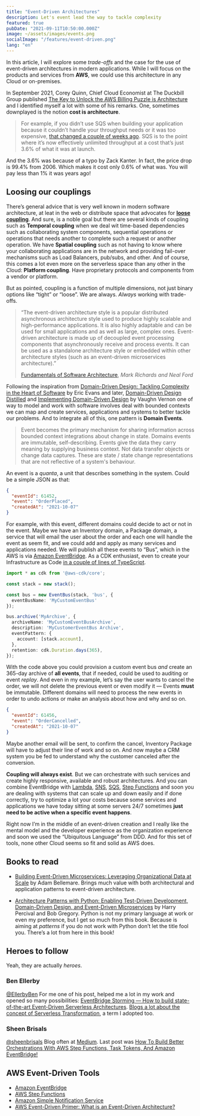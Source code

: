 ```yaml
---
title: "Event-Driven Architectures"
description: Let's event lead the way to tackle complexity
featured: true
pubDate: "2021-09-11T10:50:00.000Z"
image: ~/assets/images/events.png
socialImage: "/features/event-driven.png"
lang: "en"
---
```


<p class="lead">In this article, I will explore some <em>trade-offs</em> and the case for the use of event-driven architectures in modern applications. While I will focus on the products and services from <strong>AWS</strong>, we could use this architecture in any Cloud or on-premises.</p>

In September 2021, Corey Quinn, Chief Cloud Economist at The Duckbill Group published [The Key to Unlock the AWS Billing Puzzle is Architecture](https://www.lastweekinaws.com/blog/the-key-to-unlock-the-aws-billing-puzzle-is-architecture/) and I identified myself a lot with some of his remarks. One, sometimes downplayed is the notion **cost is architecture**.

> For example, if you didn’t use SQS when building your application because it couldn’t handle your throughput needs or it was too expensive, [that changed a couple of weeks ago](https://twitter.com/zackkanter/status/1399698492981981187). SQS is to the point where it’s now effectively unlimited throughput at a cost that’s just 3.6% of what it was at launch.

And the 3.6% was because of a typo by Zack Kanter. In fact, the price drop is 99.4% from 2006. Which makes it cost only 0.6% of what was. You will pay less than 1% it was years ago!

## Loosing our couplings

There’s general advice that is very well known in modern software architecture, at leat in the web or distribute space that advocates for [**loose coupling**](https://en.wikipedia.org/wiki/Loose_coupling). And sure, is a noble goal but there are several kinds of coupling such as **Temporal coupling** when we deal wit time-based dependencies such as collaborating system components, sequential operations or operations that needs another to complete such a request or another operation. We have **Spatial coupling** such as not having to know where your collaborating applications are in the network and providing fail-over mechanisms such as Load Balancers, pub/subs, and other. And of course, this comes a lot even more on the serverless space than any other in the Cloud: **Platform coupling**. Have proprietary protocols and components from a vendor or platform.

But as pointed, coupling is a function of multiple dimensions, not just binary options like “tight” or “loose”. We are always. _Always_ working with trade-offs.

> “The event-driven architecture style is a popular distributed asynchronous architecture style used to produce highly scalable and high-performance applications. It is also highly adaptable and can be used for small applications and as well as large, complex ones. Event-driven architecture is made up of decoupled event processing components that asynchronously receive and process events. It can be used as a standalone architecture style or embedded within other architecture styles (such as an event-driven microservices architecture).”
> <footer><a href="https://amzn.to/3hqkSPp" target="_blank">Fundamentals of Software Architecture</a>, <em>Mark Richards and Neal Ford</em><footer>

Following the inspiration from [Domain-Driven Design: Tackling Complexity in the Heart of Software](https://www.amazon.com.br/Domain-Driven-Design-Tackling-Complexity-Software-ebook/dp/B00794TAUG?__mk_pt_BR=%C3%85M%C3%85%C5%BD%C3%95%C3%91&crid=HP4DWEA18R3U&dchild=1&keywords=domain+driven+design&qid=1631406769&sprefix=domain+d%2Caps%2C282&sr=8-2&ufe=app_do%3Aamzn1.fos.25548f35-0de7-44b3-b28e-0f56f3f96147&linkCode=sl1&tag=ibrahimcesar-20&linkId=8f2436253039b1df488c9443273ba4de&language=pt_BR&ref_=as_li_ss_tl) by Eric Evans and later, [Domain-Driven Design Distilled](https://amzn.to/3l9pIBO) and [Implementing Domain-Driven Design](https://amzn.to/2XgM8ZY) by Vaughn Vernon one of way to model and work with software involves deal with bounded contexts we can map and create services, applications and systems to better tackle our problems. And to integrate all of this, one pattern is **Domain Events**.

> Event becomes the primary mechanism for sharing information across bounded context integrations about change in state. Domains events are immutable, self-describing. Events give the data they carry meaning by supplying business context. Not data transfer objects or change data captures. These are state / state change representations that are not reflective of a system's behaviour.

An event is a _quanta_, a unit that describes something in the system. Could be a simple JSON as that:

```json
{
  "eventId": 61452,
  "event": "OrderPlaced",
  "createdAt": "2021-10-07"
}
```

For example, with this event, different domains could decide to act or not in the event. Maybe we have an Inventory domain, a Package domain, a service that will email the user about the order and each one will handle the event as seem fit, and we could add and apply as many services and applications needed. We will publish all these events to “Bus”, which in the AWS is via [Amazon EventBridge](https://aws.amazon.com/eventbridge/). As a CDK enthusiast, even to create your Infrastructure as Code [in a couple of lines of TypeScript](https://docs.aws.amazon.com/cdk/api/latest/docs/aws-events-readme.html).

```ts
import * as cdk from '@aws-cdk/core';

const stack = new stack();

const bus = new EventBus(stack, 'bus', {
  eventBusName: 'MyCustomEventBus'
});

bus.archive('MyArchive', {
  archiveName: 'MyCustomEventBusArchive',
  description: 'MyCustomerEventBus Archive',
  eventPattern: {
    account: [stack.account],
  },
  retention: cdk.Duration.days(365),
});
```

With the code above you could provision a custom event bus _and_ create an 365-day archive of **all events**, that if needed, could be used to auditing or event _replay_. And even in my example, let’s say the user wants to cancel the order, we will not delete the previous event or even modify it — Events **must** be immutable. Different domains will need to process the new events in order to undo actions or make an analysis about how and why and so on.

```json
{
  "eventId": 61456,
  "event": "OrderCancelled",
  "createdAt": "2021-10-07"
}
```

Maybe another email will be sent, to confirm the cancel, Inventory Package will have to adjust their line of work and so on. And now maybe a CRM system you be fed to understand why the customer canceled after the conversion.

**Coupling will always exist**. But we can orchestrate with such services and create highly responsive, available and robust architectures. And you can combine EventBridge with [Lambda](https://aws.amazon.com/lambda/), [SNS](https://aws.amazon.com/sns/), [SQS](https://aws.amazon.com/sqs/), [Step Functions](https://aws.amazon.com/step-functions/) and soon you are dealing with systems that can scale up and down easily and if done correctly, try to optimize a lot your costs because some services and applications we have today sitting at some servers 24/7 sometimes **just need to be active when a specific event happens**.

Right now I’m in the middle of an event-driven creation and I really like the mental model and the developer experience as the organization experience and soon we used the “Ubiquitous Language” from DDD. And for this set of tools, none other Cloud seems so fit and solid as AWS does.


## Books to read

- [Building Event-Driven Microservices: Leveraging Organizational Data at Scale](https://amzn.to/3AgY100) by Adam Bellemare. Brings much value with both architectural and application patterns to event-driven architecture.

- [Architecture Patterns with Python: Enabling Test-Driven Development, Domain-Driven Design, and Event-Driven Microservices](https://amzn.to/3EbrsmT) by Harry Percival and Bob Gregory. Python is not my primary language at work or even my preference, but I get so much from this book. Because is aiming at _patterns_ if you do not work with Python don’t let the title fool you. There’s a lot from here in this book!

## Heroes to follow

Yeah, they are actually _heroes_.

### Ben Ellerby
[@EllerbyBen](https://twitter.com/EllerbyBen)
For me one of his post, helped me a lot in my work and opened so many possibilities: [EventBridge Storming — How to build state-of-the-art Event-Driven Serverless Architectures](https://medium.com/serverless-transformation/eventbridge-storming-how-to-build-state-of-the-art-event-driven-serverless-architectures-e07270d4dee). [Blogs a lot about the concept of Serverless Transformation](https://medium.com/@bene_37069), a term I adopted too.

### Sheen Brisals
[@sheenbrisals](https://twitter.com/sheenbrisals)
Blog often at [Medium](https://sbrisals.medium.com/). Last post was [How To Build Better Orchestrations With AWS Step Functions, Task Tokens, And Amazon EventBridge!](https://medium.com/lego-engineering/how-to-build-better-orchestrations-with-aws-step-functions-task-tokens-and-amazon-eventbridge-19a68eeda461)

## AWS Event-Driven Tools
- [Amazon EventBridge](https://aws.amazon.com/eventbridge/)
- [AWS Step Functions](https://aws.amazon.com/step-functions/)
- [Amazon Simple Notification Service](https://aws.amazon.com/sns/)
- [AWS Event-Driven Primer: What is an Event-Driven Architecture?](https://aws.amazon.com/pt/event-driven-architecture/)
